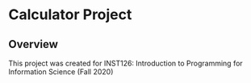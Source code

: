 # Calculator Project
## Overview
This project was created for INST126: Introduction to Programming for Information Science (Fall 2020)
